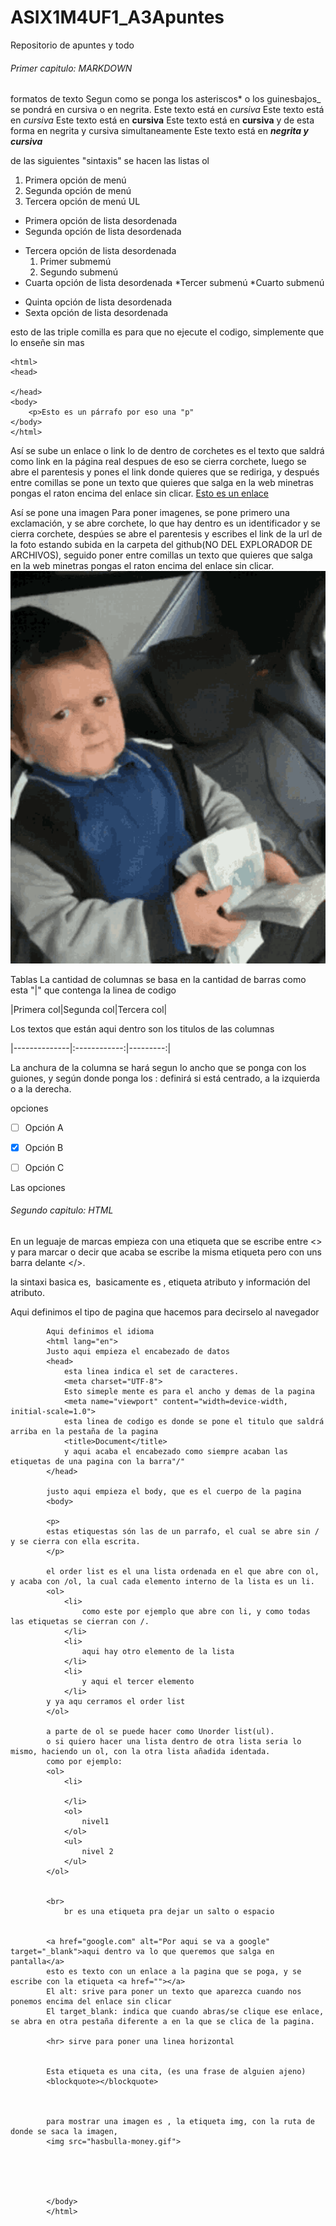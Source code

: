 # ASIX1M4UF1_A3Apuntes

Repositorio de apuntes y todo

###### Primer capitulo: MARKDOWN

formatos de texto
Segun como se ponga los asteriscos* o los guinesbajos_ se pondrá en cursiva o en negrita.
Este texto está en *cursiva*
Este texto está en _cursiva_
Este texto está en **cursiva**
Este texto está en __cursiva__
y de esta forma en negrita y cursiva simultaneamente
Este texto está en **_negrita y cursiva_**

de las siguientes "sintaxis" se hacen las listas
ol
1. Primera opción de menú
2. Segunda opción de menú
3. Tercera opción de menú
UL
* Primera opción de lista desordenada
* Segunda opción de lista desordenada
- Tercera opción de lista desordenada
    1. Primer submemú
    2. Segundo submenú
- Cuarta opción de lista desordenada
    *Tercer submenú
    *Cuarto submenú
+ Quinta opción de lista desordenada
+ Sexta opción de lista desordenada

esto de las triple comilla es para que no ejecute el codigo, simplemente que lo enseñe sin mas
``` 
<html>
<head>

</head>
<body>
    <p>Esto es un párrafo por eso una "p"
</body>
</html>
```

Así se sube un enlace o link
lo de dentro de corchetes es el texto que saldrá como link en la página real despues de eso se cierra corchete, luego se abre el parentesis y pones el link donde quieres que se rediriga, y después entre comillas se pone un texto que quieres que salga en la web minetras pongas el raton encima del enlace sin clicar. 
[Esto es un enlace](http://joan23.fje.edu "Enlace a la web del cole")

Así se pone una imagen
Para poner imagenes, se pone primero una exclamación, y se abre corchete, lo que hay dentro es un identificador y se cierra corchete, despúes se abre el parentesis y escribes el link de la url de la foto estando subida en la carpeta del github(NO DEL EXPLORADOR DE ARCHIVOS), seguido poner entre comillas un texto que quieres que salga en la web minetras pongas el raton encima del enlace sin clicar.
![Eso es una imagen del rial G Hasbulla](https://github.com/IvanMorillaTorres/ASIX1M4UF1_A3Apuntes/blob/main/hasbulla-money.gif "Titulo opcional de la imagen ")


Tablas
La cantidad de columnas se basa en la cantidad de barras como esta "|" que contenga la linea de codigo


|Primera col|Segunda col|Tercera col|


 Los textos que están aqui dentro son los titulos de las columnas


|--------------|:------------:|---------:| 


La anchura de la columna se hará segun lo ancho que se ponga con los guiones, y según donde ponga los : definirá si está centrado, a la izquierda o a la derecha.


opciones
 -[ ] Opción A
 
 -[X] Opción B
 
 -[ ] Opción C

Las opciones



###### Segundo capitulo: HTML
En un leguaje de marcas empieza con una etiqueta que se escribe entre <> y para marcar o decir que acaba se escribe la misma etiqueta pero con uns barra delante </>.

la sintaxi basica es, <img href = ""> basicamente es , etiqueta atributo y información del atributo.


Aqui definimos el tipo de pagina que hacemos para decirselo al navegador
<!DOCTYPE html>
            Aqui definimos el idioma 
            <html lang="en">
            Justo aqui empieza el encabezado de datos
            <head>
                esta linea indica el set de caracteres.
                <meta charset="UTF-8">
                Esto simeple mente es para el ancho y demas de la pagina
                <meta name="viewport" content="width=device-width, initial-scale=1.0">
                esta linea de codigo es donde se pone el titulo que saldrá arriba en la pestaña de la pagina
                <title>Document</title>
                y aqui acaba el encabezado como siempre acaban las etiquetas de una pagina con la barra"/"
            </head>

            justo aqui empieza el body, que es el cuerpo de la pagina
            <body>

            <p>
            estas etiquestas són las de un parrafo, el cual se abre sin / y se cierra con ella escrita.
            </p>

            el order list es el una lista ordenada en el que abre con ol, y acaba con /ol, la cual cada elemento interno de la lista es un li.
            <ol>
                <li>
                    como este por ejemplo que abre con li, y como todas las etiquetas se cierran con /.
                </li>
                <li>
                    aqui hay otro elemento de la lista
                </li>
                <li>
                    y aqui el tercer elemento
                </li>    
            y ya aqu cerramos el order list      
            </ol>

            a parte de ol se puede hacer como Unorder list(ul).
            o si quiero hacer una lista dentro de otra lista seria lo mismo, haciendo un ol, con la otra lista añadida identada.
            como por ejemplo:
            <ol>
                <li>
                    
                </li>
                <ol>
                    nivel1
                </ol>
                <ul>
                    nivel 2
                </ul>
            </ol>

        
            <br>
                br es una etiqueta pra dejar un salto o espacio 


            <a href="google.com" alt="Por aqui se va a google" target="_blank">aqui dentro va lo que queremos que salga en pantalla</a>
            esto es texto con un enlace a la pagina que se poga, y se escribe con la etiqueta <a href=""></a>
            El alt: srive para poner un texto que aparezca cuando nos ponemos encima del enlace sin clicar
            El target_blank: indica que cuando abras/se clique ese enlace, se abra en otra pestaña diferente a en la que se clica de la pagina.

            <hr> sirve para poner una linea horizontal 
            
            
            Esta etiqueta es una cita, (es una frase de alguien ajeno)
            <blockquote></blockquote>
            


            para mostrar una imagen es , la etiqueta img, con la ruta de donde se saca la imagen,
            <img src="hasbulla-money.gif">
            




            </body>
            </html>






